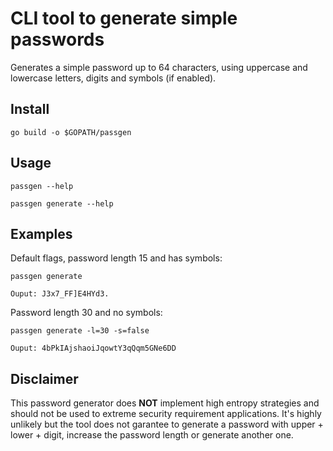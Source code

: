 # CLI tool to generate simple passwords

Generates a simple password up to 64 characters, using uppercase and lowercase letters, digits and symbols (if enabled).

## Install

`go build -o $GOPATH/passgen`

## Usage

`passgen --help`

`passgen generate --help`

## Examples

Default flags, password length 15 and has symbols:

`passgen generate`

`Ouput: J3x7_FF]E4HYd3.`


Password length 30 and no symbols:

`passgen generate -l=30 -s=false`

`Ouput: 4bPkIAjshaoiJqowtY3qQqm5GNe6DD`



## Disclaimer

This password generator does **NOT** implement high entropy strategies and should not be used to extreme security requirement applications. It's highly unlikely but the tool does not garantee to generate a password with upper + lower + digit, increase the password length or generate another one.
